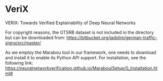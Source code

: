 # VeriX
VERIX: Towards Verified Explainability of Deep Neural Networks

For copyright reasons, the GTSRB dataset is not included in the directory but can be downloaded from:
https://bitbucket.org/jadslim/german-traffic-signs/src/master/

As we employ the Marabou tool in our framework, one needs to download and install it to enable its Python API support. For installation, see the following link:
https://neuralnetworkverification.github.io/Marabou/Setup/0_Installation.html#

